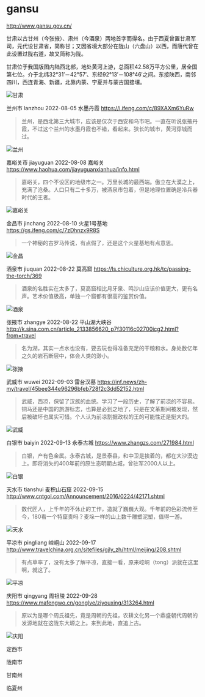 # gansu

http://www.gansu.gov.cn/

甘肃以古甘州（今张掖）、肃州（今酒泉）两地首字而得名。由于西夏曾置甘肃军司，元代设甘肃省，简称甘；又因省境大部分在陇山（六盘山）以西，而唐代曾在此设置过陇右道，故又简称为陇。

甘肃位于我国版图内陆西北部，地处黄河上游，总面积42.58万平方公里，居全国第七位。介于北纬32°31′－42°57′、东经92°13′－108°46′之间。东接陕西，南邻四川，西连青海、新疆，北靠内蒙、宁夏并与蒙古国接壤。

![甘肃](gansu.jpeg)

兰州市 lanzhou 2022-08-05 水墨丹霞 https://i.ifeng.com/c/89XAXm6YuRw

> 兰州，是西北第三大城市，应该是仅次于西安和乌市吧。一直在听说张掖丹霞，不过这个兰州的水墨丹霞也不错，看起来。狭长的城市，黄河穿城而过。

![兰州](lanzhou.jpeg)

嘉峪关市 jiayuguan 2022-08-08 嘉峪关 https://www.haohua.com/jiayuguanxianhua/info.html

> 嘉峪关，四个不设区的地级市之一。万里长城的最西端。傲立在大漠之上，充满了沧桑。人口只有二十多万，被酒泉市包着，但是地理位置确是冷兵器时代的王者。

![嘉峪关](jiayuguan.jpeg)

金昌市 jinchang 2022-08-10 火星1号基地 https://gs.ifeng.com/c/7zDhnzx9R8S

> 一个神秘的古罗马传说，有点假了，还是这个火星基地有点意思。

![金昌](jinchang.jpeg)

酒泉市 jiuquan 2022-08-22 莫高窟 https://ls.chiculture.org.hk/tc/passing-the-torch/369

> 酒泉的名胜实在太多了，莫高窟相比月牙泉、鸣沙山应该价值更大，更有名声。艺术价值极高，单独一个窟都有很高的鉴赏价值。

![酒泉](jiuquan.jpeg)

张掖市 zhangye 2022-08-22 平山湖大峡谷 http://k.sina.com.cn/article_2133856620_p7f30116c02700icg2.html?from=travel

> 名为湖，其实一点水也没有，要去玩也得准备充足的干粮和水。身处数亿年之久的岩石断层中，体会人类的渺小。

![张掖](zhangye.jpeg)

武威市 wuwei 2022-09-03 雷台汉墓 https://inf.news/zh-my/travel/45bee344e96296bfeb728f2c3dd52152.html

> 武威，西凉，保留了汉族的血统。学习了一段历史，了解了前凉的不容易。铜马还是中国的旅游标志，也算是必到之地了，只是在文革期间被发现，然后被破坏也属实可惜。个人认为前凉割据政权的王的可能性还是挺大的。

![武威](wuwei.jpeg)

白银市 baiyin 2022-09-13 永泰古城 https://www.zhangzs.com/271984.html

> 白银，产有色金属。永泰古城，是景泰县，和中卫是挨着的，都在大沙漠边上。即将消失的400年前的原生态明朝古城，曾驻军2000人以上。

![白银](baiyin.jpeg)

天水市 tianshui 麦积山石窟 2022-09-15 http://www.cntgol.com/Announcement/2016/0224/42171.shtml

> 数代匠人，上千年的不休止的工作，造就了巍巍大观。千年前的色彩流传至今，180看一个特窟贵吗？麦垛一样的山上数千雕塑泥塑，值得一游。

![天水](tianshui.jpeg)

平凉市 pingliang 崆峒山 2022-09-17 http://www.travelchina.org.cn/sitefiles/gjly_zh/html/meijing/208.shtml

> 有点草率了，没有太多了解平凉，直接一看，原来崆峒（tong）派就在这里啊，就这了。

![平凉](pingliang.jpg)

庆阳市 qingyang 周祖陵 2022-09-28 https://www.mafengwo.cn/gonglve/ziyouxing/313264.html

> 原以为是哪个周氏祖先，竟是周朝的先祖，农耕文化另一个鼎盛朝代周朝的发源地就在这陇东大塬之上。来到此地，直追上古。

![庆阳](qingyang.jpeg)

定西市

陇南市

甘南州

临夏州
